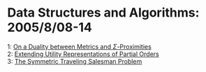 # Data Structures and Algorithms: 2005/8/08-14  
1: [On a Duality between Metrics and $\Sigma$-Proximities](https://doi.org/10.48550/arXiv.math/0508183)  
2: [Extending Utility Representations of Partial Orders](https://doi.org/10.48550/arXiv.math/0508199)  
3: [The Symmetric Traveling Salesman Problem](https://doi.org/10.48550/arXiv.math/0508212)  